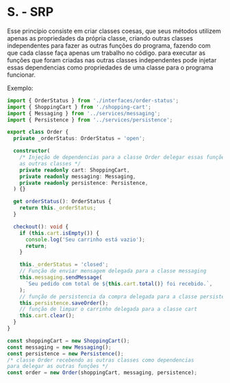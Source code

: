 # S. - SRP

Esse princípio consiste em criar classes coesas, que seus métodos utilizem apenas as propriedades da própria classe, criando outras classes independentes para fazer as outras funções do programa, fazendo com que cada classe faça apenas um trabalho no código. para executar as funções que foram criadas nas outras classes independentes pode injetar essas dependencias como propriedades de uma classe para o programa funcionar.&#x20;

Exemplo:

```typescript
import { OrderStatus } from './interfaces/order-status';
import { ShoppingCart } from './shopping-cart';
import { Messaging } from '../services/messaging';
import { Persistence } from '../services/persistence';

export class Order {
  private _orderStatus: OrderStatus = 'open';

  constructor(
    /* Injeção de dependencias para a classe Order delegar essas funções para 
    as outras classes */
    private readonly cart: ShoppingCart,
    private readonly messaging: Messaging,
    private readonly persistence: Persistence,
  ) {}

  get orderStatus(): OrderStatus {
    return this._orderStatus;
  }

  checkout(): void {
    if (this.cart.isEmpty()) {
      console.log('Seu carrinho está vazio');
      return;
    }

    this._orderStatus = 'closed';
    // Função de enviar mensagem delegada para a classe messaging
    this.messaging.sendMessage(
      `Seu pedido com total de ${this.cart.total()} foi recebido.`,
    );
    // função de persistencia da compra delegada para a classe persistence
    this.persistence.saveOrder();
    // função de limpar o carrinho delegada para a classe cart
    this.cart.clear();
  }
}

const shoppingCart = new ShoppingCart();
const messaging = new Messaging();
const persistence = new Persistence();
/* classe Order recebendo as outras classes como dependencias 
para delegar as outras funções */
const order = new Order(shoppingCart, messaging, persistence);
```
